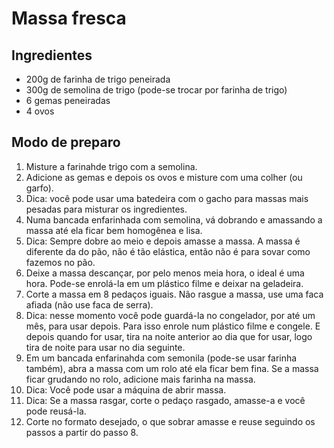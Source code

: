 # Massa fresca

## Ingredientes
* 200g de farinha de trigo peneirada
* 300g de semolina de trigo (pode-se trocar por farinha de trigo)
* 6 gemas peneiradas
* 4 ovos

## Modo de preparo
1. Misture a farinahde trigo com a semolina.
2. Adicione as gemas e depois os ovos e misture com uma colher (ou garfo).
3. Dica: você pode usar uma batedeira com o gacho para massas mais pesadas para misturar os ingredientes.
4. Numa bancada enfarinhada com semolina, vá dobrando e amassando a massa até ela ficar bem homogênea e lisa.
5. Dica: Sempre dobre ao meio e depois amasse a massa. A massa é diferente da do pão, não é tão elástica, então não é para sovar como fazemos no pão.
6. Deixe a massa descançar, por pelo menos meia hora, o ideal é uma hora. Pode-se enrolá-la em um plástico filme e deixar na geladeira.
7. Corte a massa em 8 pedaços iguais. Não rasgue a massa, use uma faca afiada (não use faca de serra).
8. Dica: nesse momento você pode guardá-la no congelador, por até um mês, para usar depois. Para isso enrole num plástico filme e congele. E depois quando for usar, tira na noite anterior ao dia que for usar, logo tira de noite para usar no dia seguinte.
9. Em um bancada enfarinahda com semonila (pode-se usar farinha também), abra a massa com um rolo até ela ficar bem fina. Se a massa ficar grudando no rolo, adicione mais farinha na massa.
10. Dica: Você pode usar a máquina de abrir massa.
11. Dica: Se a massa rasgar, corte o pedaço rasgado, amasse-a e você pode reusá-la.
12. Corte no formato desejado, o que sobrar amasse e reuse seguindo os passos a partir do passo 8.
